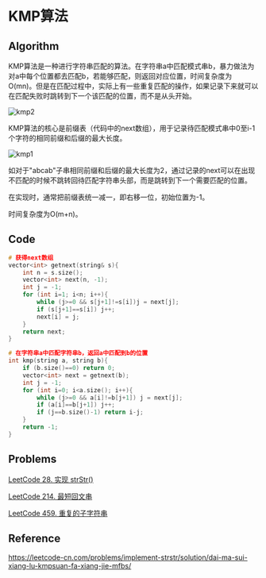 # KMP算法

## Algorithm

KMP算法是一种进行字符串匹配的算法。在字符串a中匹配模式串b，暴力做法为对a中每个位置都去匹配b，若能够匹配，则返回对应位置，时间复杂度为O(mn)。但是在匹配过程中，实际上有一些重复匹配的操作，如果记录下来就可以在匹配失败时跳转到下一个该匹配的位置，而不是从头开始。

![kmp2](/Users/tianyuecao/OneDrive/personal/coding-problem/kmp2.gif)

KMP算法的核心是前缀表（代码中的next数组），用于记录待匹配模式串中0至i-1个字符的相同前缀和后缀的最大长度。

![kmp1](/Users/tianyuecao/OneDrive/personal/coding-problem/kmp1.png)

如对于"abcab"子串相同前缀和后缀的最大长度为2，通过记录的next可以在出现不匹配的时候不跳转回待匹配字符串头部，而是跳转到下一个需要匹配的位置。

在实现时，通常把前缀表统一减一，即右移一位，初始位置为-1。

时间复杂度为O(m+n)。

## Code


```cpp
# 获得next数组
vector<int> getnext(string& s){
    int n = s.size();
    vector<int> next(n, -1);
    int j = -1;
    for (int i=1; i<n; i++){
        while (j>=0 && s[j+1]!=s[i])j = next[j];
        if (s[j+1]==s[i]) j++;
        next[i] = j;
    }
    return next;
}

# 在字符串a中匹配字符串b，返回a中匹配到b的位置
int kmp(string a, string b){
    if (b.size()==0) return 0;
    vector<int> next = getnext(b);
    int j = -1;
    for (int i=0; i<a.size(); i++){
        while (j>=0 && a[i]!=b[j+1]) j = next[j];
        if (a[i]==b[j+1]) j++;
        if (j==b.size()-1) return i-j;
    }
    return -1;
}
```

## Problems

[LeetCode 28. 实现 strStr()](https://leetcode-cn.com/problems/implement-strstr/)

[LeetCode 214. 最短回文串](https://leetcode-cn.com/problems/shortest-palindrome/)

[LeetCode 459. 重复的子字符串](https://leetcode-cn.com/problems/repeated-substring-pattern/)

## Reference

https://leetcode-cn.com/problems/implement-strstr/solution/dai-ma-sui-xiang-lu-kmpsuan-fa-xiang-jie-mfbs/
